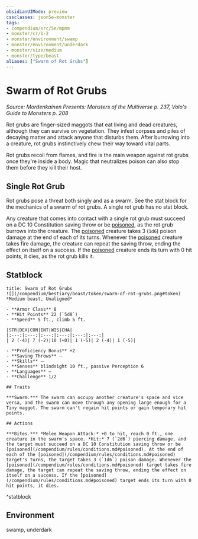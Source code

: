 ```yaml
---
obsidianUIMode: preview
cssclasses: json5e-monster
tags:
- compendium/src/5e/mpmm
- monster/cr/1-2
- monster/environment/swamp
- monster/environment/underdark
- monster/size/medium
- monster/type/beast
aliases: ["Swarm of Rot Grubs"]
---
```

# Swarm of Rot Grubs
*Source: Mordenkainen Presents: Monsters of the Multiverse p. 237, Volo's Guide to Monsters p. 208*  

Rot grubs are finger-sized maggots that eat living and dead creatures, although they can survive on vegetation. They infest corpses and piles of decaying matter and attack anyone that disturbs them. After burrowing into a creature, rot grubs instinctively chew their way toward vital parts.

Rot grubs recoil from flames, and fire is the main weapon against rot grubs once they're inside a body. Magic that neutralizes poison can also stop them before they kill their host.

## Single Rot Grub

Rot grubs pose a threat both singly and as a swarm. See the stat block for the mechanics of a swarm of rot grubs. A single rot grub has no stat block.

Any creature that comes into contact with a single rot grub must succeed on a DC 10 Constitution saving throw or be [poisoned](2.%20GM%20Tools/Misc%20DND%20Handbook/compendium/rules/conditions.md#poisoned), as the rot grub burrows into the creature. The [poisoned](2.%20GM%20Tools/Misc%20DND%20Handbook/compendium/rules/conditions.md#poisoned) creature takes 3 (`1d6`) poison damage at the end of each of its turns. Whenever the [poisoned](2.%20GM%20Tools/Misc%20DND%20Handbook/compendium/rules/conditions.md#poisoned) creature takes fire damage, the creature can repeat the saving throw, ending the effect on itself on a success. If the [poisoned](2.%20GM%20Tools/Misc%20DND%20Handbook/compendium/rules/conditions.md#poisoned) creature ends its turn with 0 hit points, it dies, as the rot grub kills it.

## Statblock

```ad-statblock
title: Swarm of Rot Grubs
![](/compendium/bestiary/beast/token/swarm-of-rot-grubs.png#token)
*Medium beast, Unaligned*

- **Armor Class** 8 
- **Hit Points** 22 (`5d8`)
- **Speed** 5 ft., climb 5 ft.

|STR|DEX|CON|INT|WIS|CHA|
|:---:|:---:|:---:|:---:|:---:|:---:|
| 2 (-4)| 7 (-2)|10 (+0)| 1 (-5)| 2 (-4)| 1 (-5)|

- **Proficiency Bonus** +2
- **Saving Throws** ⏤
- **Skills** ⏤
- **Senses** blindsight 10 ft., passive Perception 6
- **Languages** —
- **Challenge** 1/2

## Traits

***Swarm.*** The swarm can occupy another creature's space and vice versa, and the swarm can move through any opening large enough for a Tiny maggot. The swarm can't regain hit points or gain temporary hit points.

## Actions

***Bites.*** *Melee Weapon Attack:* +0 to hit, reach 0 ft., one creature in the swarm's space. *Hit:* 7 (`2d6`) piercing damage, and the target must succeed on a DC 10 Constitution saving throw or be [poisoned](/compendium/rules/conditions.md#poisoned). At the end of each of the [poisoned](/compendium/rules/conditions.md#poisoned) target's turns, the target takes 3 (`1d6`) poison damage. Whenever the [poisoned](/compendium/rules/conditions.md#poisoned) target takes fire damage, the target can repeat the saving throw, ending the effect on itself on a success. If the [poisoned](/compendium/rules/conditions.md#poisoned) target ends its turn with 0 hit points, it dies.
```
^statblock

## Environment

swamp, underdark